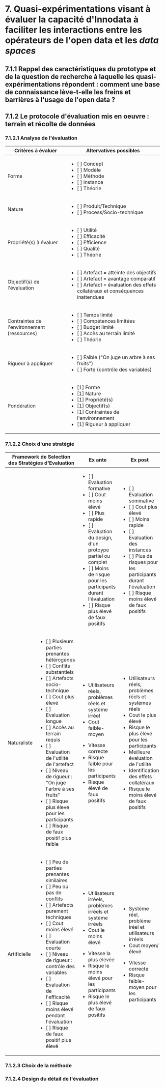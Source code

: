 # 7. Quasi-expérimentations visant à évaluer la capacité d'Innodata à faciliter les interactions entre les opérateurs de l'open data et les *data spaces*

## 7.1.1 Rappel des caractéristiques du prototype et de la question de recherche à laquelle les quasi-expérimentations répondent : comment une base de connaissance lève-t-elle les freins et barrières à l'usage de l'open data ?

## 7.1.2 Le protocole d'évaluation mis en oeuvre : terrain et récolte de données 

### 7.1.2.1 Analyse de l'évaluation

<table>
    <thead>
        <tr>
            <th>Critères à évaluer</th>
            <th>Altervatives possibles </th>
        </tr>
    </thead>
    <tbody>
        <tr>
            <td>Forme</td>
            <td><ul><li>[ ] Concept</li><li>[ ] Modèle</li><li>[ ] Méthode</li><li>[ ] Instance</li><li>[ ] Théorie</li></ul>
        </td>
        <tr>
            <td>Nature</td>
            <td><ul><li>[ ] Produit/Technique</li><li>[ ] Process/Socio-technique</li></ul>
        </td>
        <tr>
            <td>Propriété(s) à évaluer</td>
            <td><ul><li>[ ] Utilité</li><li>[ ] Efficacité</li><li>[ ] Efficience</li><li>[ ] Qualité</li><li>[ ] Théorie</li></ul>
        </td>
        <tr>
            <td>Objectif(s) de l'évaluation</td>
            <td><ul><li>[ ] Artefact = atteinte des objectifs</li><li>[ ] Artefact = avantage comparatif</li><li>[ ] Artefact = évaluation des effets collatéraux et conséquences inattendues</li></ul>
        </td>
        <tr>
            <td>Contraintes de l'environnement (ressources)</td>
            <td><ul><li>[ ] Temps limité</li><li>[ ] Compétences limitées</li><li>[ ] Budget limité</li><li>[ ] Accès au terrain limité</li><li>[ ] Théorie</li></ul>
        </td>
        <tr>
            <td>Rigueur à appliquer</td>
            <td><ul><li>[ ] Faible ("On juge un arbre à ses fruits")</li><li>[ ] Forte (contrôle des variables)</li></ul>
        </td>
        <tr>
            <td>Pondération</td>
            <td><ul><li>[1] Forme</li><li>[1] Nature</li><li>[1] Propriété(s)</li><li>[1] Objectif(s)</li><li>[1] Contraintes de l'environnement</li><li>[1] Rigueur à appliquer</li></ul>
        </td>
    </tbody>
</table>

### 7.1.2.2 Choix d'une stratégie

<table>
    <thead>
        <tr>
            <th colspan=2 rowspan=2>Framework de Selection des Stratégies d'Evaluation</th>
            <th>Ex ante </th>
            <th>Ex post </th>
        </tr>
    </thead>
    <tbody>
      <tr>
            <td></td>
            <td></td>
            <td><ul><li>[ ] Evaluation formative</li><li>[ ] Cout moins élevé</li><li>[ ] Plus rapide</li><li>[ ] Evaluation du design, d'un protoype partiel ou complet</li><li>[ ] Moins de risque pour les participants durant l'évaluation</li><li>[ ] Risque plus élevé de faux positifs</li></ul></td>
            <td><ul><li>[ ] Evaluation sommative</li><li>[ ] Cout plus élevé</li><li>[ ] Moins rapide</li><li>[ ] Evaluation des instances</li><li>[ ] Plus de risques pour les participants durant l'évaluation</li><li>[ ] Risque moins élevé de faux positifs</li></ul></td>
        </tr>
        <tr>
            <td>Naturaliste</td>
            <td><ul><li>[ ] Plusieurs parties prenantes hétérogènes</li><li>[ ] Conflits substantiels</li><li>[ ] Artefacts socio-technique</li><li>[ ] Cout plus élevé</li><li>[ ] Evaluation longue</li><li>[ ] Accès au terrain requis</li><li>[ ] Evaluation de l'utilité de l'artefact</li><li>[ ] Niveau de rigueur : "On juge l'arbre à ses fruits"</li><li>[ ] Risque plus élevé pour les participants</li><li>[ ] Risque de faux positif plus faible</li></td>
            <td><ul><li>Utilisateurs réels, problèmes réels et système irréel</li><li>Cout faible-moyen</li></ul><ul><li>Vitesse correcte</li><li>Risque faible pour les participants</li><li>Risque élevé de faux positifs</li></ul></td>
            <td><ul><li>Utilisateurs réels, problèmes réels et systèmes réels</li><li>Cout le plus élevé</li><li>Risque le plus élevé pour les participants</li><li>Meilleure évaluation de l'utilité</li><li>Identification des effets collatéraux</li><li>Risque le moins élevé de faux positifs</li></ul></td>
        </tr>
        <tr>
            <td>Artificielle</td>
            <td><ul><li>[ ] Peu de parties prenantes similaires</li><li>[ ] Peu ou pas de conflits</li><li>[ ] Artefacts purement techniques</li><li>[ ] Cout moins élevé</li><li>[ ] Evaluation courte</li><li>[ ] Niveau de rigueur : contrôle des variables</li><li>[ ] Evaluation de l'efficacité </li><li>[ ] Risque moins élevé pendant l'évaluation</li><li>[ ] Risque de faux positif plus élevé</li></ul></td>
            <td><ul><li>Utilisateurs irréels, problèmes irréels et système irréels</li><li>Cout le moins élevé</li></ul><ul><li>Vitesse la plus élevée</li><li>Risque le moins élevé pour les participants</li><li>Risque le plus élevé de faux positifs</li></ul></td>
            <td><ul><li>Système réel, problème iréel et utilisateurs irréels</li><li>Cout moyen/élevé</li></ul><ul><li>Vitesse correcte</li><li>Risque faible-moyen pour les participants</li></ul></td>
        </tr>
    </tbody>
</table>

### 7.1.2.3 Choix de la méthode 

### 7.1.2.4 Design du détail de l'évaluation 
